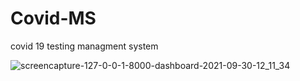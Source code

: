 # Covid-MS
covid 19 testing managment system

![screencapture-127-0-0-1-8000-dashboard-2021-09-30-12_11_34](https://user-images.githubusercontent.com/43994561/135401145-c1709775-b40f-4121-ae3c-f8a314d0ba71.png)

